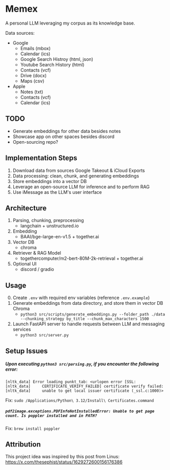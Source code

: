 # Memex

A personal LLM leveraging my corpus as its knowledge base.

Data sources:
- Google
    - Emails (mbox)
    - Calendar (ics)
    - Google Search Histroy (html, json)
    - Youtube Search History (html)
    - Contacts (vcf)
    - Drive (docx)
    - Maps (csv)
- Apple
    - Notes (txt)
    - Contacts (vcf)
    - Calendar (ics)


## TODO
- Generate embeddings for other data besides notes
- Showcase app on other spaces besides discord
- Open-sourcing repo?


## Implementation Steps

1. Download data from sources Google Takeout & iCloud Exports
2. Data processing: clean, chunk, and generating embeddings
3. Store embeddings into a vector DB
4. Leverage an open-source LLM for inference and to perform RAG
5. Use iMessage as the LLM's user interface


## Architecture

1. Parsing, chunking, preprocessing
    - langchain + unstructured.io
2. Embedding
    - BAAI/bge-large-en-v1.5 + together.ai
3. Vector DB
    - chroma
4. Retriever & RAG Model
    - togethercomputer/m2-bert-80M-2k-retrieval + together.ai
5. Optional UI
    - discord / gradio


## Usage

0. Create `.env` with required env variables (reference `.env.example`)
1. Generate embeddings from data directory, and store them in vector DB Chroma
    - `python3 src/scripts/generate_embeddings.py --folder_path ./data --chunking_strategy by_title --chunk_max_characters 1500`
2. Launch FastAPI server to handle requests between LLM and messaging services
    - `python3 src/server.py`


## Setup Issues

##### Upon executing `python3 src/parsing.py`, if you encounter the following error:
```
[nltk_data] Error loading punkt_tab: <urlopen error [SSL:
[nltk_data]     CERTIFICATE_VERIFY_FAILED] certificate verify failed:
[nltk_data]     unable to get local issuer certificate (_ssl.c:1000)>
```

Fix: `sudo /Applications/Python\ 3.12/Install\ Certificates.command`


##### `pdf2image.exceptions.PDFInfoNotInstalledError: Unable to get page count. Is poppler installed and in PATH?`

Fix: `brew install poppler`


## Attribution

This project idea was inspired by this post from Linus: https://x.com/thesephist/status/1629272600156176386
